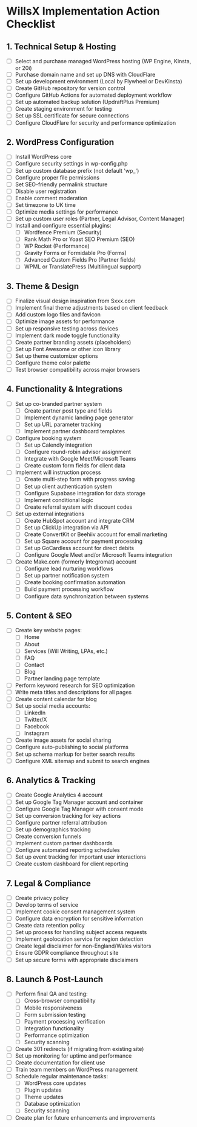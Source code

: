 # WillsX Implementation Action Checklist

## 1. Technical Setup & Hosting

- [ ] Select and purchase managed WordPress hosting (WP Engine, Kinsta, or 20i)
- [ ] Purchase domain name and set up DNS with CloudFlare
- [ ] Set up development environment (Local by Flywheel or DevKinsta)
- [ ] Create GitHub repository for version control
- [ ] Configure GitHub Actions for automated deployment workflow
- [ ] Set up automated backup solution (UpdraftPlus Premium)
- [ ] Create staging environment for testing
- [ ] Set up SSL certificate for secure connections
- [ ] Configure CloudFlare for security and performance optimization

## 2. WordPress Configuration

- [ ] Install WordPress core
- [ ] Configure security settings in wp-config.php
- [ ] Set up custom database prefix (not default 'wp_')
- [ ] Configure proper file permissions
- [ ] Set SEO-friendly permalink structure
- [ ] Disable user registration
- [ ] Enable comment moderation
- [ ] Set timezone to UK time
- [ ] Optimize media settings for performance
- [ ] Set up custom user roles (Partner, Legal Advisor, Content Manager)
- [ ] Install and configure essential plugins:
  - [ ] Wordfence Premium (Security)
  - [ ] Rank Math Pro or Yoast SEO Premium (SEO)
  - [ ] WP Rocket (Performance)
  - [ ] Gravity Forms or Formidable Pro (Forms)
  - [ ] Advanced Custom Fields Pro (Partner fields)
  - [ ] WPML or TranslatePress (Multilingual support)

## 3. Theme & Design

- [ ] Finalize visual design inspiration from Sxxx.com
- [ ] Implement final theme adjustments based on client feedback
- [ ] Add custom logo files and favicon
- [ ] Optimize image assets for performance
- [ ] Set up responsive testing across devices
- [ ] Implement dark mode toggle functionality
- [ ] Create partner branding assets (placeholders)
- [ ] Set up Font Awesome or other icon library
- [ ] Set up theme customizer options
- [ ] Configure theme color palette
- [ ] Test browser compatibility across major browsers

## 4. Functionality & Integrations

- [ ] Set up co-branded partner system
  - [ ] Create partner post type and fields
  - [ ] Implement dynamic landing page generator
  - [ ] Set up URL parameter tracking
  - [ ] Implement partner dashboard templates
- [ ] Configure booking system
  - [ ] Set up Calendly integration
  - [ ] Configure round-robin advisor assignment
  - [ ] Integrate with Google Meet/Microsoft Teams
  - [ ] Create custom form fields for client data
- [ ] Implement will instruction process
  - [ ] Create multi-step form with progress saving
  - [ ] Set up client authentication system
  - [ ] Configure Supabase integration for data storage
  - [ ] Implement conditional logic
  - [ ] Create referral system with discount codes
- [ ] Set up external integrations
  - [ ] Create HubSpot account and integrate CRM
  - [ ] Set up ClickUp integration via API
  - [ ] Create ConvertKit or Beehiiv account for email marketing
  - [ ] Set up Square account for payment processing
  - [ ] Set up GoCardless account for direct debits
  - [ ] Configure Google Meet and/or Microsoft Teams integration
- [ ] Create Make.com (formerly Integromat) account
  - [ ] Configure lead nurturing workflows
  - [ ] Set up partner notification system
  - [ ] Create booking confirmation automation
  - [ ] Build payment processing workflow
  - [ ] Configure data synchronization between systems

## 5. Content & SEO

- [ ] Create key website pages:
  - [ ] Home
  - [ ] About
  - [ ] Services (Will Writing, LPAs, etc.)
  - [ ] FAQ
  - [ ] Contact
  - [ ] Blog
  - [ ] Partner landing page template
- [ ] Perform keyword research for SEO optimization
- [ ] Write meta titles and descriptions for all pages
- [ ] Create content calendar for blog
- [ ] Set up social media accounts:
  - [ ] LinkedIn
  - [ ] Twitter/X
  - [ ] Facebook
  - [ ] Instagram
- [ ] Create image assets for social sharing
- [ ] Configure auto-publishing to social platforms
- [ ] Set up schema markup for better search results
- [ ] Configure XML sitemap and submit to search engines

## 6. Analytics & Tracking

- [ ] Create Google Analytics 4 account
- [ ] Set up Google Tag Manager account and container
- [ ] Configure Google Tag Manager with consent mode
- [ ] Set up conversion tracking for key actions
- [ ] Configure partner referral attribution
- [ ] Set up demographics tracking
- [ ] Create conversion funnels
- [ ] Implement custom partner dashboards
- [ ] Configure automated reporting schedules
- [ ] Set up event tracking for important user interactions
- [ ] Create custom dashboard for client reporting

## 7. Legal & Compliance

- [ ] Create privacy policy
- [ ] Develop terms of service
- [ ] Implement cookie consent management system 
- [ ] Configure data encryption for sensitive information
- [ ] Create data retention policy
- [ ] Set up process for handling subject access requests
- [ ] Implement geolocation service for region detection
- [ ] Create legal disclaimer for non-England/Wales visitors
- [ ] Ensure GDPR compliance throughout site
- [ ] Set up secure forms with appropriate disclaimers

## 8. Launch & Post-Launch

- [ ] Perform final QA and testing:
  - [ ] Cross-browser compatibility
  - [ ] Mobile responsiveness
  - [ ] Form submission testing
  - [ ] Payment processing verification
  - [ ] Integration functionality
  - [ ] Performance optimization
  - [ ] Security scanning
- [ ] Create 301 redirects (if migrating from existing site)
- [ ] Set up monitoring for uptime and performance
- [ ] Create documentation for client use
- [ ] Train team members on WordPress management
- [ ] Schedule regular maintenance tasks:
  - [ ] WordPress core updates
  - [ ] Plugin updates
  - [ ] Theme updates
  - [ ] Database optimization
  - [ ] Security scanning
- [ ] Create plan for future enhancements and improvements
